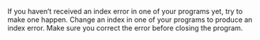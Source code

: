 If you haven’t received an index error in one of your programs yet, try to make 
one happen. Change an index in one of your programs to produce an index error.
Make sure you correct the error before closing the program.